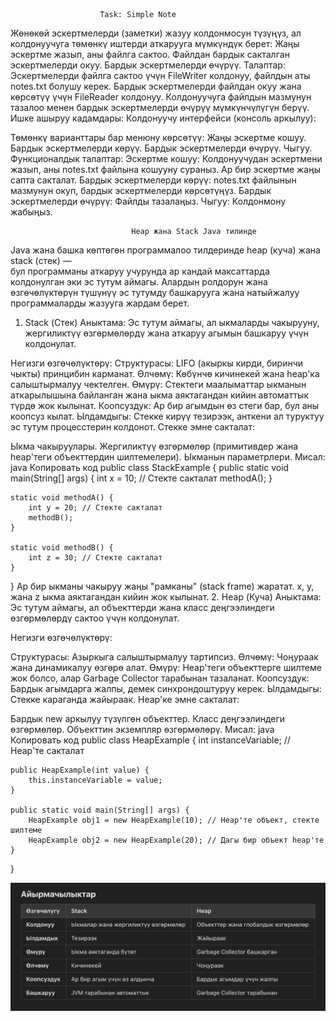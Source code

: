                         Task: Simple Note
Жөнөкөй эскертмелерди (заметки) жазуу колдонмосун түзүңүз, ал колдонуучуга төмөнкү иштерди аткарууга мүмкүндүк берет:
Жаңы эскертме жазып, аны файлга сактоо.
Файлдан бардык сакталган эскертмелерди окуу.
Бардык эскертмелерди өчүрүү.
Талаптар:
Эскертмелерди файлга сактоо үчүн FileWriter колдонуу, файлдын аты notes.txt болушу керек.
Бардык эскертмелерди файлдан окуу жана көрсөтүү үчүн FileReader колдонуу.
Колдонуучуга файлдын мазмунун тазалоо менен бардык эскертмелерди өчүрүү мүмкүнчүлүгүн берүү.
Ишке ашыруу кадамдары:
Колдонуучу интерфейси (консоль аркылуу):

Төмөнкү варианттары бар менюну көрсөтүү:
Жаңы эскертме кошуу.
Бардык эскертмелерди көрүү.
Бардык эскертмелерди өчүрүү.
Чыгуу.
Функционалдык талаптар:
Эскертме кошуу: Колдонуучудан эскертмени жазып, аны notes.txt файлына кошууну сураныз. Ар бир эскертме жаңы сапта сакталат.
Бардык эскертмелерди көрүү: notes.txt файлынын мазмунун окуп, бардык эскертмелерди көрсөтүңүз.
Бардык эскертмелерди өчүрүү: Файлды тазалаңыз.
Чыгуу: Колдонмону жабыңыз.


                               Heap жана Stack Java тилинде
Java жана башка көптөгөн программалоо тилдеринде heap (куча) жана stack (стек) —   
бул программаны аткаруу учурунда ар кандай максаттарда колдонулган эки эс тутум аймагы. 
Алардын ролдорун жана өзгөчөлүктөрүн түшүнүү эс тутумду башкарууга жана натыйжалуу программаларды жазууга жардам берет.

1. Stack (Стек)
   Аныктама: Эс тутум аймагы, ал ыкмаларды чакырууну, жергиликтүү өзгөрмөлөрдү жана аткаруу агымын башкаруу үчүн колдонулат.

Негизги өзгөчөлүктөрү:
Структурасы: LIFO (акыркы кирди, биринчи чыкты) принцибин карманат.
Өлчөмү: Көбүнчө кичинекей жана heap'ка салыштырмалуу чектелген.
Өмүрү: Стектеги маалыматтар ыкманын аткарылышына байланган жана ыкма аяктагандан кийин автоматтык түрдө жок кылынат.
Коопсуздук: Ар бир агымдын өз стеги бар, бул аны коопсуз кылат.
Ылдамдыгы: Стекке кирүү тезирээк, анткени ал туруктуу эс тутум процесстерин колдонот.
Стекке эмне сакталат:

Ыкма чакыруулары.
Жергиликтүү өзгөрмөлөр (примитивдер жана heap'теги объекттердин шилтемелери).
Ыкманын параметрлери.
Мисал:
java
Копировать код
public class StackExample {
public static void main(String[] args) {
int x = 10; // Стекте сакталат
methodA();
}

    static void methodA() {
        int y = 20; // Стекте сакталат
        methodB();
    }

    static void methodB() {
        int z = 30; // Стекте сакталат
    }
}
Ар бир ыкманы чакыруу жаңы "рамканы" (stack frame) жаратат.
x, y, жана z ыкма аяктагандан кийин жок кылынат.
2. Heap (Куча)
   Аныктама: Эс тутум аймагы, ал объекттерди жана класс деңгээлиндеги өзгөрмөлөрдү сактоо үчүн колдонулат.

Негизги өзгөчөлүктөрү:

Структурасы: Азыркыга салыштырмалуу тартипсиз.
Өлчөмү: Чоңураак жана динамикалуу өзгөрө алат.
Өмүрү: Heap'теги объекттерге шилтеме жок болсо, алар Garbage Collector тарабынан тазаланат.
Коопсуздук: Бардык агымдарга жалпы, демек синхрондоштуруу керек.
Ылдамдыгы: Стекке караганда жайыраак.
Heap'ке эмне сакталат:

Бардык new аркылуу түзүлгөн объекттер.
Класс деңгээлиндеги өзгөрмөлөр.
Объекттин экземпляр өзгөрмөлөрү.
Мисал:
java
Копировать код
public class HeapExample {
int instanceVariable; // Heap'те сакталат

    public HeapExample(int value) {
        this.instanceVariable = value;
    }

    public static void main(String[] args) {
        HeapExample obj1 = new HeapExample(10); // Heap'те объект, стекте шилтеме
        HeapExample obj2 = new HeapExample(20); // Дагы бир объект heap'те
    }
}

![img.png](img.png)